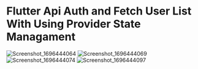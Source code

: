# Flutter Api Auth and Fetch User List With Using Provider State Managament


![Screenshot_1696444064](https://github.com/euphranos/api-auth-fetch-app/assets/109268253/ba5c632a-09f3-48f8-aafe-fe9adbfdeeb6)
![Screenshot_1696444069](https://github.com/euphranos/api-auth-fetch-app/assets/109268253/8072444c-44f2-4319-abcb-2c9919ecbcb2)
![Screenshot_1696444074](https://github.com/euphranos/api-auth-fetch-app/assets/109268253/a863452f-a557-442d-8596-fd4af24e0338)
![Screenshot_1696444097](https://github.com/euphranos/api-auth-fetch-app/assets/109268253/98c22890-0c59-4af8-929d-923f336ca877)

